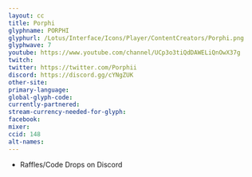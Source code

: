 ```yaml
---
layout: cc
title: Porphi
glyphname: PORPHI
glyphurl: /Lotus/Interface/Icons/Player/ContentCreators/Porphi.png
glyphwave: 7
youtube: https://www.youtube.com/channel/UCp3o3tiQdDAWELiQnOwX37g
twitch:
twitter: https://twitter.com/Porphii
discord: https://discord.gg/cYNgZUK
other-site:
primary-language:
global-glyph-code:
currently-partnered:
stream-currency-needed-for-glyph:
facebook:
mixer:
ccid: 148
alt-names:
---
```

* Raffles/Code Drops on Discord
